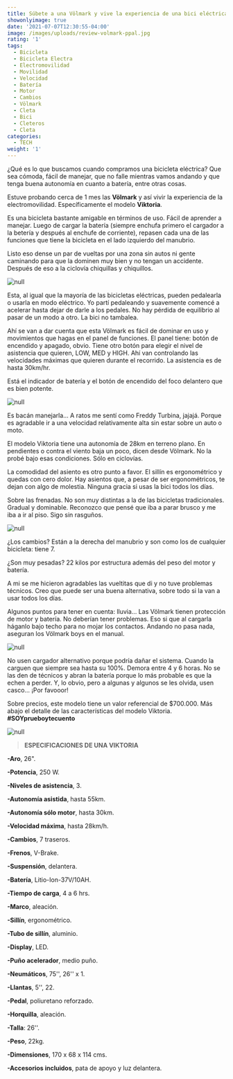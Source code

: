 ```yaml
---
title: Súbete a una Völmark y vive la experiencia de una bici eléctrica
showonlyimage: true
date: '2021-07-07T12:30:55-04:00'
image: /images/uploads/review-volmark-ppal.jpg
rating: '1'
tags:
  - Bicicleta
  - Bicicleta Electra
  - Electromovilidad
  - Movilidad
  - Velocidad
  - Batería
  - Motor
  - Cambios
  - Völmark
  - Cleta
  - Bici
  - Cleteros
  - Cleta
categories:
  - TECH
weight: '1'
---
```

¿Qué es lo que buscamos cuando compramos una bicicleta eléctrica? Que sea cómoda, fácil de manejar, que no falle mientras vamos andando y que tenga buena autonomía en cuanto a batería, entre otras cosas.

<!--more-->

Estuve probando cerca de 1 mes las **Völmark** y así vivir la experiencia de la electromovilidad. Específicamente el modelo **Viktoria**.

Es una bicicleta bastante amigable en términos de uso. Fácil de aprender a manejar. Luego de cargar la batería (siempre enchufa primero el cargador a la betería y después al enchufe de corriente), repasen cada una de las funciones que tiene la bicicleta en el lado izquierdo del manubrio. 

Listo eso dense un par de vueltas por una zona sin autos ni gente caminando para que la dominen muy bien y no tengan un accidente. Después de eso a la ciclovía chiquillas y chiquillos.

![null](/images/uploads/review-volmark-ppal.jpg)

Esta, al igual que la mayoría de las bicicletas eléctricas, pueden pedalearla o usarla en modo eléctrico. Yo partí pedaleando y suavemente comencé a acelerar hasta dejar de darle a los pedales. No hay pérdida de equilibrio al pasar de un modo a otro. La bici no tambalea.

Ahí se van a dar cuenta que esta Völmark es fácil de dominar en uso y movimientos que hagas en el panel de funciones. El panel tiene: botón de encendido y apagado, obvio. Tiene otro botón para elegir el nivel de asistencia que quieren, LOW, MED y HIGH. Ahí van controlando las velocidades máximas que quieren durante el recorrido. La asistencia es de hasta 30km/hr.

Está el indicador de batería y el botón de encendido del foco delantero que es bien potente.

![null](/images/uploads/review-volmark-manubrio.jpg)

Es bacán manejarla… A ratos me sentí como Freddy Turbina, jajajá. Porque es agradable ir a una velocidad relativamente alta sin estar sobre un auto o moto.

El modelo Viktoria tiene una autonomía de 28km en terreno plano. En pendientes o contra el viento baja un poco, dicen desde Völmark. No la probé bajo esas condiciones. Sólo en ciclovías.

La comodidad del asiento es otro punto a favor. El sillín es ergonométrico y quedas con cero dolor. Hay asientos que, a pesar de ser ergonométricos, te dejan con algo de molestia. Ninguna gracia si usas la bici todos los días. 

Sobre las frenadas. No son muy distintas a la de las bicicletas tradicionales. Gradual y dominable. Reconozco que pensé que iba a parar brusco y me iba a ir al piso. Sigo sin rasguños.

![null](/images/uploads/review-volmark-shimano.jpg)

¿Los cambios? Están a la derecha del manubrio y son como los de cualquier bicicleta: tiene 7.

¿Son muy pesadas? 22 kilos por estructura además del peso del motor y batería.

A mi se me hicieron agradables las vueltitas que di y no tuve problemas técnicos. Creo que puede ser una buena alternativa, sobre todo si la van a usar todos los días.

Algunos puntos para tener en cuenta: lluvia… Las Völmark tienen protección de motor y batería. No deberían tener problemas. Eso si que al cargarla háganlo bajo techo para no mojar los contactos. Andando no pasa nada, aseguran los Völmark boys en el manual.

![null](/images/uploads/review-volmark-bateria.jpg)

No usen cargador alternativo porque podría dañar el sistema. Cuando la carguen que siempre sea hasta su 100%. Demora entre 4 y 6 horas. No se las den de técnicos y abran la batería porque lo más probable es que la echen a perder. Y, lo obvio, pero a algunas y algunos se les olvida, usen casco… ¡Por favooor!

Sobre precios, este modelo tiene un valor referencial de $700.000. Más abajo el detalle de las características del modelo Viktoria. **\#SOYprueboytecuento** 

![null](/images/uploads/review-volmark-bici.jpg)

> **ESPECIFICACIONES DE UNA VIKTORIA**

**\-Aro**, 26".

**\-Potencia**, 250 W.

**\-Niveles de asistencia**, 3.

**\-Autonomía asistida**, hasta 55km.

**\-Autonomía sólo motor**, hasta 30km.

**\-Velocidad máxima**, hasta 28km/h.

**\-Cambios**, 7 traseros.

**\-Frenos**, V-Brake.

**\-Suspensión**, delantera.

**\-Batería**, Litio-Ion-37V/10AH.

**\-Tiempo de carga**, 4 a 6 hrs.

**\-Marco**, aleación.

**\-Sillín**, ergonométrico.

**\-Tubo de sillín**, aluminio.

**\-Display**, LED.

**\-Puño acelerador**, medio puño.

**\-Neumáticos**, 75'', 26'' x 1.

**\-Llantas**, 5'', 22.

**\-Pedal**, poliuretano reforzado.

**\-Horquilla**, aleación.

**\-Talla**: 26''.

**\-Peso**, 22kg.

**\-Dimensiones**, 170 x 68 x 114 cms.

**\-Accesorios incluidos**, pata de apoyo y luz delantera.
